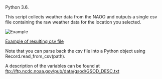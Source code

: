 Python 3.6.

This script collects weather data from the NAOO and outputs a single csv file containing the raw weather data for the location you selected.

![Example](https://i.imgur.com/W6SHASW.png)

[Example of resulting csv file](https://puu.sh/AVf4j.csv)

Note that you can parse back the csv file into a Python object using Record.read_from_csv(path).

A description of the variables can be found at ftp://ftp.ncdc.noaa.gov/pub/data/gsod/GSOD_DESC.txt
